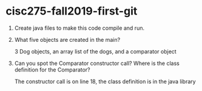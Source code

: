 # cisc275-fall2019-first-git
1. Create java files to make this code compile and run.

2. What five objects are created in the main?

	3 Dog objects, an array list of the dogs, and a comparator object

3. Can you spot the Comparator constructor call? Where is the class definition for the Comparator?

	The constructor call is on line 18, the class definition is in the java library
